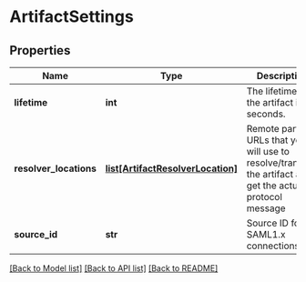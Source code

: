 # ArtifactSettings

## Properties
Name | Type | Description | Notes
------------ | ------------- | ------------- | -------------
**lifetime** | **int** | The lifetime of the artifact in seconds. | 
**resolver_locations** | [**list[ArtifactResolverLocation]**](ArtifactResolverLocation.md) | Remote party URLs that you will use to resolve/translate the artifact and get the actual protocol message | 
**source_id** | **str** | Source ID for SAML1.x connections | [optional] 

[[Back to Model list]](../README.md#documentation-for-models) [[Back to API list]](../README.md#documentation-for-api-endpoints) [[Back to README]](../README.md)


